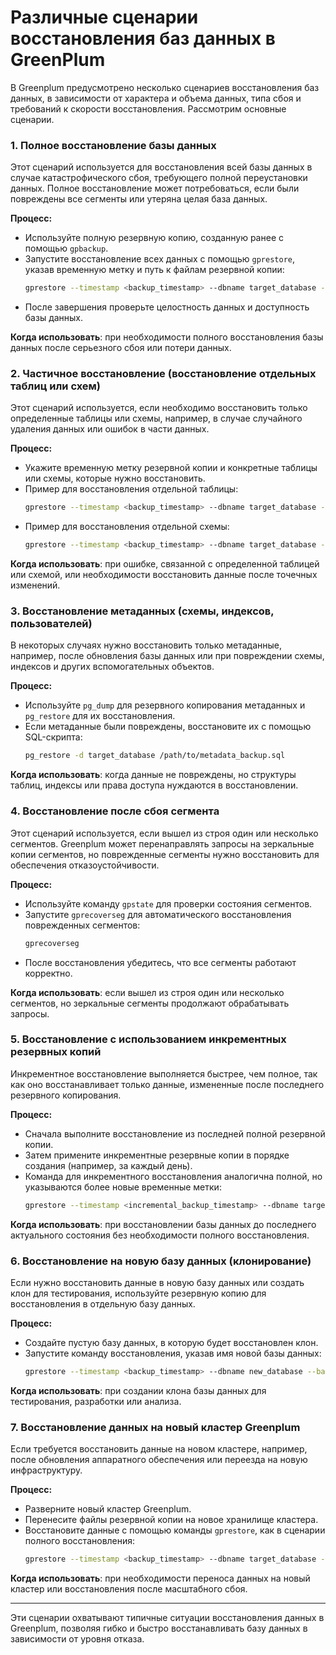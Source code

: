 # Различные сценарии восстановления баз данных в GreenPlum
В Greenplum предусмотрено несколько сценариев восстановления баз данных, в зависимости от характера и объема данных, типа сбоя и требований к скорости восстановления. Рассмотрим основные сценарии.

### 1. Полное восстановление базы данных

Этот сценарий используется для восстановления всей базы данных в случае катастрофического сбоя, требующего полной переустановки данных. Полное восстановление может потребоваться, если были повреждены все сегменты или утеряна целая база данных.

**Процесс:**
   - Используйте полную резервную копию, созданную ранее с помощью `gpbackup`.
   - Запустите восстановление всех данных с помощью `gprestore`, указав временную метку и путь к файлам резервной копии:
     ```bash
     gprestore --timestamp <backup_timestamp> --dbname target_database --backup-dir /path/to/backup --jobs 4
     ```
   - После завершения проверьте целостность данных и доступность базы данных.

**Когда использовать**: при необходимости полного восстановления базы данных после серьезного сбоя или потери данных.

### 2. Частичное восстановление (восстановление отдельных таблиц или схем)

Этот сценарий используется, если необходимо восстановить только определенные таблицы или схемы, например, в случае случайного удаления данных или ошибок в части данных.

**Процесс:**
   - Укажите временную метку резервной копии и конкретные таблицы или схемы, которые нужно восстановить.
   - Пример для восстановления отдельной таблицы:
     ```bash
     gprestore --timestamp <backup_timestamp> --dbname target_database --include-table my_schema.my_table --backup-dir /path/to/backup
     ```
   - Пример для восстановления отдельной схемы:
     ```bash
     gprestore --timestamp <backup_timestamp> --dbname target_database --schema my_schema --backup-dir /path/to/backup
     ```

**Когда использовать**: при ошибке, связанной с определенной таблицей или схемой, или необходимости восстановить данные после точечных изменений.

### 3. Восстановление метаданных (схемы, индексов, пользователей)

В некоторых случаях нужно восстановить только метаданные, например, после обновления базы данных или при повреждении схемы, индексов и других вспомогательных объектов.

**Процесс:**
   - Используйте `pg_dump` для резервного копирования метаданных и `pg_restore` для их восстановления.
   - Если метаданные были повреждены, восстановите их с помощью SQL-скрипта:
     ```bash
     pg_restore -d target_database /path/to/metadata_backup.sql
     ```

**Когда использовать**: когда данные не повреждены, но структуры таблиц, индексы или права доступа нуждаются в восстановлении.

### 4. Восстановление после сбоя сегмента

Этот сценарий используется, если вышел из строя один или несколько сегментов. Greenplum может перенаправлять запросы на зеркальные копии сегментов, но поврежденные сегменты нужно восстановить для обеспечения отказоустойчивости.

**Процесс:**
   - Используйте команду `gpstate` для проверки состояния сегментов.
   - Запустите `gprecoverseg` для автоматического восстановления поврежденных сегментов:
     ```bash
     gprecoverseg
     ```
   - После восстановления убедитесь, что все сегменты работают корректно.

**Когда использовать**: если вышел из строя один или несколько сегментов, но зеркальные сегменты продолжают обрабатывать запросы.

### 5. Восстановление с использованием инкрементных резервных копий

Инкрементное восстановление выполняется быстрее, чем полное, так как оно восстанавливает только данные, измененные после последнего резервного копирования.

**Процесс:**
   - Сначала выполните восстановление из последней полной резервной копии.
   - Затем примените инкрементные резервные копии в порядке создания (например, за каждый день).
   - Команда для инкрементного восстановления аналогична полной, но указываются более новые временные метки:
     ```bash
     gprestore --timestamp <incremental_backup_timestamp> --dbname target_database --backup-dir /path/to/backup --jobs 4
     ```

**Когда использовать**: при восстановлении базы данных до последнего актуального состояния без необходимости полного восстановления.

### 6. Восстановление на новую базу данных (клонирование)

Если нужно восстановить данные в новую базу данных или создать клон для тестирования, используйте резервную копию для восстановления в отдельную базу данных.

**Процесс:**
   - Создайте пустую базу данных, в которую будет восстановлен клон.
   - Запустите команду восстановления, указав имя новой базы данных:
     ```bash
     gprestore --timestamp <backup_timestamp> --dbname new_database --backup-dir /path/to/backup --jobs 4
     ```

**Когда использовать**: при создании клона базы данных для тестирования, разработки или анализа.

### 7. Восстановление данных на новый кластер Greenplum

Если требуется восстановить данные на новом кластере, например, после обновления аппаратного обеспечения или переезда на новую инфраструктуру.

**Процесс:**
   - Разверните новый кластер Greenplum.
   - Перенесите файлы резервной копии на новое хранилище кластера.
   - Восстановите данные с помощью команды `gprestore`, как в сценарии полного восстановления:
     ```bash
     gprestore --timestamp <backup_timestamp> --dbname target_database --backup-dir /path/to/backup --jobs 4
     ```

**Когда использовать**: при необходимости переноса данных на новый кластер или восстановления после масштабного сбоя.

---

Эти сценарии охватывают типичные ситуации восстановления данных в Greenplum, позволяя гибко и быстро восстанавливать базу данных в зависимости от уровня отказа.